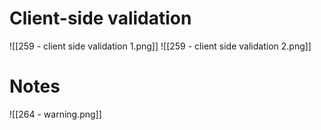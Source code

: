 # Client-side validation
![[259 - client side validation 1.png]]
![[259 - client side validation 2.png]]



# Notes
![[264 - warning.png]]
